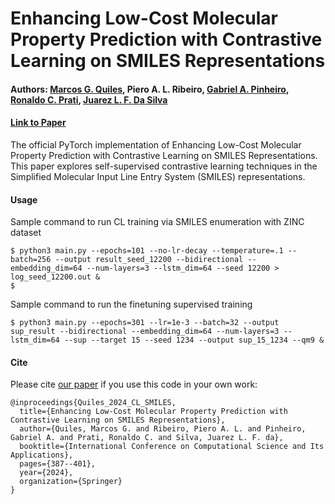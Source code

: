 # Enhancing Low-Cost Molecular Property Prediction with Contrastive Learning on SMILES Representations

#### Authors: [Marcos G. Quiles](https://scholar.google.com.br/citations?user=kQXxkc4AAAAJ&hl=pt-BR&oi=ao), Piero A. L. Ribeiro, [Gabriel A. Pinheiro](https://scholar.google.com.br/citations?user=819H8Y8AAAAJ&hl=pt-BR&oi=ao), [Ronaldo C. Prati](https://scholar.google.com.br/citations?user=lZ0ASREAAAAJ&hl=pt-BR), [Juarez L. F. Da Silva](https://scholar.google.com.br/citations?user=wQG1X8wAAAAJ&hl=pt-BR&oi=ao)

#### [Link to Paper](https://link.springer.com/chapter/10.1007/978-3-031-65329-2_26)

The official PyTorch implementation of Enhancing Low-Cost Molecular Property Prediction with Contrastive Learning on SMILES Representations. This paper explores self-supervised contrastive learning techniques in the Simplified Molecular Input Line Entry System (SMILES) representations.

#### Usage

Sample command to run CL training via SMILES enumeration with ZINC dataset
```
$ python3 main.py --epochs=101 --no-lr-decay --temperature=.1 --batch=256 --output result_seed_12200 --bidirectional --embedding_dim=64 --num-layers=3 --lstm_dim=64 --seed 12200 > log_seed_12200.out &
$

```
Sample command to run the finetuning supervised training
```
$ python3 main.py --epochs=301 --lr=1e-3 --batch=32 --output sup_result --bidirectional --embedding_dim=64 --num-layers=3 --lstm_dim=64 --sup --target 15 --seed 1234 --output sup_15_1234 --qm9 &
```

#### Cite

Please cite [our paper]([...](https://link.springer.com/chapter/10.1007/978-3-031-65329-2_26)) if you use this code in your own work:

```
@inproceedings{Quiles_2024_CL_SMILES,
  title={Enhancing Low-Cost Molecular Property Prediction with Contrastive Learning on SMILES Representations},
  author={Quiles, Marcos G. and Ribeiro, Piero A. L. and Pinheiro, Gabriel A. and Prati, Ronaldo C. and Silva, Juarez L. F. da},
  booktitle={International Conference on Computational Science and Its Applications},
  pages={387--401},
  year={2024},
  organization={Springer}
}
